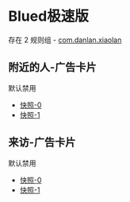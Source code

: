 # Blued极速版

存在 2 规则组 - [com.danlan.xiaolan](/src/apps/com.danlan.xiaolan.ts)

## 附近的人-广告卡片

默认禁用

- [快照-0](https://i.gkd.li/import/13421613)
- [快照-1](https://i.gkd.li/import/13421622)

## 来访-广告卡片

默认禁用

- [快照-0](https://i.gkd.li/import/13421923)
- [快照-1](https://i.gkd.li/import/13422170)
